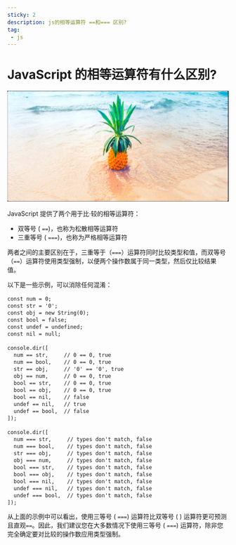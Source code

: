```yaml
---
sticky: 2
description: js的相等运算符 ==和=== 区别?
tag:             
 - js     
---
```

# JavaScript 的相等运算符有什么区别?

![image-20250330115003454](./images/image-20250330113810221.png)

JavaScript 提供了两个用于比·较的相等运算符：

- 双等号 ( `==`)，也称为松散相等运算符
- 三重等号 ( `===`)，也称为严格相等运算符

两者之间的主要区别在于，三重等于（`===`）运算符同时比较类型和值，而双等号（`==`）运算符使用类型强制，以便两个操作数属于同一类型，然后仅比较结果值。

以下是一些示例，可以消除任何混淆：

```
const num = 0;
const str = '0';
const obj = new String(0);
const bool = false;
const undef = undefined;
const nil = null;

console.dir([
  num == str,     // 0 == 0, true
  num == bool,    // 0 == 0, true
  str == obj,     // '0' == '0', true
  obj == num,     // 0 == 0, true
  bool == str,    // 0 == 0, true
  bool == obj,    // 0 == 0, true
  bool == nil,    // false
  undef == nil,   // true
  undef == bool,  // false
]);

console.dir([
  num === str,     // types don't match, false
  num === bool,    // types don't match, false
  str === obj,     // types don't match, false
  obj === num,     // types don't match, false
  bool === str,    // types don't match, false
  bool === obj,    // types don't match, false
  bool === nil,    // types don't match, false
  undef === nil,   // types don't match, false
  undef === bool,  // types don't match, false
]);
```

从上面的示例中可以看出，使用三等号 ( `===`) 运算符比双等号 ( ) 运算符更可预测且直观`==`。因此，我们建议您在大多数情况下使用三等号 ( `===`) 运算符，除非您完全确定要对比较的操作数应用类型强制。
